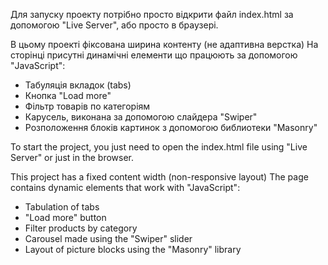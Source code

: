 Для запуску проекту потрібно просто відкрити файл index.html за допомогою "Lіve Server", або просто в браузері.

В цьому проекті фіксована ширина контенту (не адаптивна верстка)
На сторінці присутні динамічні елементи що працюють за допомогою "JavaScript":
- Табуляція вкладок (tabs)
- Кнопка "Load more"
- Фільтр товарів по категоріям
- Карусель, виконана за допомогою слайдера "Swiper"
- Розположення блоків картинок з допомогою библиотеки "Masonry"

To start the project, you just need to open the index.html file using "Live Server" or just in the browser.

This project has a fixed content width (non-responsive layout)
The page contains dynamic elements that work with "JavaScript":
- Tabulation of tabs
- "Load more" button
- Filter products by category
- Carousel made using the "Swiper" slider
- Layout of picture blocks using the "Masonry" library